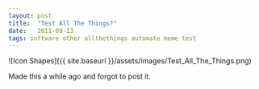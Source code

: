 ```yaml
---
layout: post
title:  "Test All The Things?"
date:   2011-09-13
tags: software other allthethings automate meme test
---
```

![Icon Shapes]({{ site.baseurl }}/assets/images/Test_All_The_Things.png)

Made this a while ago and forgot to post it.
